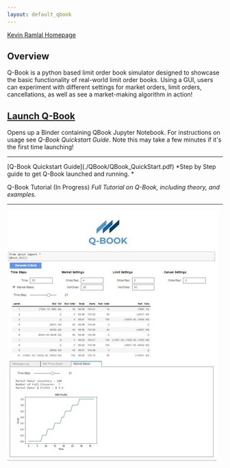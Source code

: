 ```yaml
---
layout: default_qbook
---
```

[Kevin Ramlal Homepage](https://kevinramlal.github.io)

## Overview

Q-Book is a python based limit order book simulator designed to showcase the basic functionality of real-world limit order books. Using a GUI, users can experiment with different settings for market orders, limit orders, cancellations, as well as see a market-making algorithm in action! 


## [Launch Q-Book](https://mybinder.org/v2/gh/kevinramlal/Q-Book/master?filepath=.%2FQBook.ipynb)
Opens up a Binder containing QBook Jupyter Notebook. For instructions on usage see *Q-Book Quickstart Guide*. Note this may take a few minutes if it's the first time launching!
<hr>
[Q-Book Quickstart Guide](./QBook/QBook_QuickStart.pdf)
*Step by Step guide to get Q-Book launched and running. *

Q-Book Tutorial (In Progress)
*Full Tutorial on Q-Book, including theory, and examples.*

<hr>

![Q-BOOK](./qbooksample.jpg)